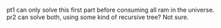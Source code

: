 pt1 can only solve this first part before consuming all ram in the universe.
pr2 can solve both, using some kind of recursive tree? Not sure.
